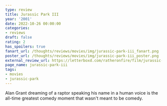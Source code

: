 ```yaml
---
type: review
title: Jurassic Park III
year: '2001'
date: 2022-10-26 00:00:00
categories:
- reviews
draft: false
rating: 2
has_spoilers: true
fanart_url: /thoughts/reviews/movies/img/jurassic-park-iii_fanart.png
poster_url: /thoughts/reviews/movies/img/jurassic-park-iii_poster.png
external_review_url: https://letterboxd.com/ratheronfire/film/jurassic-park-iii/
page_name: jurassic-park-iii
tags:
- movies
- jurassic-park
---
```


Alan Grant dreaming of a raptor speaking his name in a human voice is the all-time greatest comedy moment that wasn't meant to be comedy.

